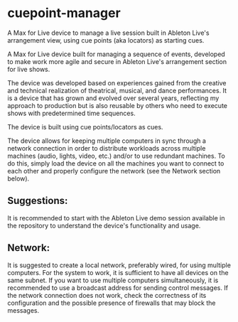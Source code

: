 # cuepoint-manager
A Max for Live device to manage a live session built in Ableton Live's arrangement view, using cue points (aka locators) as starting cues.

A Max for Live device built for managing a sequence of events, developed to make work more agile and secure in Ableton Live's arrangement section for live shows.

The device was developed based on experiences gained from the creative and technical realization of theatrical, musical, and dance performances. It is a device that has grown and evolved over several years, reflecting my approach to production but is also reusable by others who need to execute shows with predetermined time sequences.

The device is built using cue points/locators as cues.

The device allows for keeping multiple computers in sync through a network connection in order to distribute workloads across multiple machines (audio, lights, video, etc.) and/or to use redundant machines. To do this, simply load the device on all the machines you want to connect to each other and properly configure the network (see the Network section below).

## Suggestions:
It is recommended to start with the Ableton Live demo session available in the repository to understand the device's functionality and usage.

## Network:
It is suggested to create a local network, preferably wired, for using multiple computers. For the system to work, it is sufficient to have all devices on the same subnet. If you want to use multiple computers simultaneously, it is recommended to use a broadcast address for sending control messages.
If the network connection does not work, check the correctness of its configuration and the possible presence of firewalls that may block the messages.